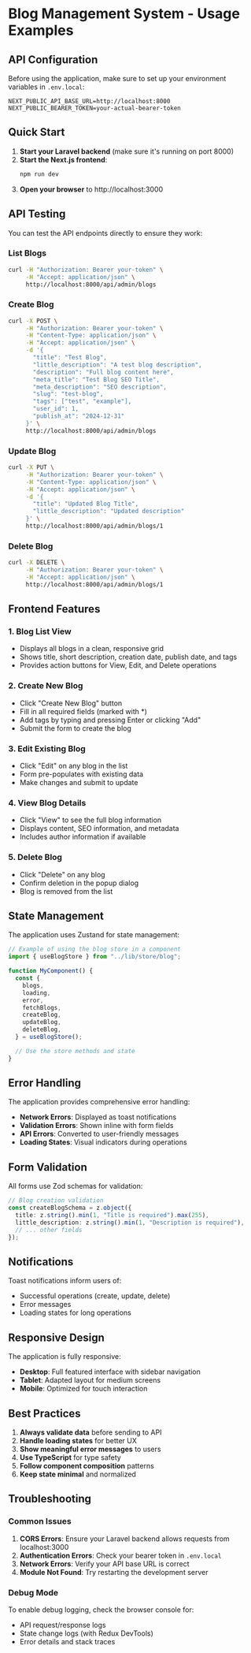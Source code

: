 # Blog Management System - Usage Examples

## API Configuration

Before using the application, make sure to set up your environment variables in `.env.local`:

```env
NEXT_PUBLIC_API_BASE_URL=http://localhost:8000
NEXT_PUBLIC_BEARER_TOKEN=your-actual-bearer-token
```

## Quick Start

1. **Start your Laravel backend** (make sure it's running on port 8000)
2. **Start the Next.js frontend**:
   ```bash
   npm run dev
   ```
3. **Open your browser** to http://localhost:3000

## API Testing

You can test the API endpoints directly to ensure they work:

### List Blogs

```bash
curl -H "Authorization: Bearer your-token" \
     -H "Accept: application/json" \
     http://localhost:8000/api/admin/blogs
```

### Create Blog

```bash
curl -X POST \
     -H "Authorization: Bearer your-token" \
     -H "Content-Type: application/json" \
     -H "Accept: application/json" \
     -d '{
       "title": "Test Blog",
       "little_description": "A test blog description",
       "description": "Full blog content here",
       "meta_title": "Test Blog SEO Title",
       "meta_description": "SEO description",
       "slug": "test-blog",
       "tags": ["test", "example"],
       "user_id": 1,
       "publish_at": "2024-12-31"
     }' \
     http://localhost:8000/api/admin/blogs
```

### Update Blog

```bash
curl -X PUT \
     -H "Authorization: Bearer your-token" \
     -H "Content-Type: application/json" \
     -H "Accept: application/json" \
     -d '{
       "title": "Updated Blog Title",
       "little_description": "Updated description"
     }' \
     http://localhost:8000/api/admin/blogs/1
```

### Delete Blog

```bash
curl -X DELETE \
     -H "Authorization: Bearer your-token" \
     -H "Accept: application/json" \
     http://localhost:8000/api/admin/blogs/1
```

## Frontend Features

### 1. Blog List View

- Displays all blogs in a clean, responsive grid
- Shows title, short description, creation date, publish date, and tags
- Provides action buttons for View, Edit, and Delete operations

### 2. Create New Blog

- Click "Create New Blog" button
- Fill in all required fields (marked with \*)
- Add tags by typing and pressing Enter or clicking "Add"
- Submit the form to create the blog

### 3. Edit Existing Blog

- Click "Edit" on any blog in the list
- Form pre-populates with existing data
- Make changes and submit to update

### 4. View Blog Details

- Click "View" to see the full blog information
- Displays content, SEO information, and metadata
- Includes author information if available

### 5. Delete Blog

- Click "Delete" on any blog
- Confirm deletion in the popup dialog
- Blog is removed from the list

## State Management

The application uses Zustand for state management:

```typescript
// Example of using the blog store in a component
import { useBlogStore } from "../lib/store/blog";

function MyComponent() {
  const {
    blogs,
    loading,
    error,
    fetchBlogs,
    createBlog,
    updateBlog,
    deleteBlog,
  } = useBlogStore();

  // Use the store methods and state
}
```

## Error Handling

The application provides comprehensive error handling:

- **Network Errors**: Displayed as toast notifications
- **Validation Errors**: Shown inline with form fields
- **API Errors**: Converted to user-friendly messages
- **Loading States**: Visual indicators during operations

## Form Validation

All forms use Zod schemas for validation:

```typescript
// Blog creation validation
const createBlogSchema = z.object({
  title: z.string().min(1, "Title is required").max(255),
  little_description: z.string().min(1, "Description is required"),
  // ... other fields
});
```

## Notifications

Toast notifications inform users of:

- Successful operations (create, update, delete)
- Error messages
- Loading states for long operations

## Responsive Design

The application is fully responsive:

- **Desktop**: Full featured interface with sidebar navigation
- **Tablet**: Adapted layout for medium screens
- **Mobile**: Optimized for touch interaction

## Best Practices

1. **Always validate data** before sending to API
2. **Handle loading states** for better UX
3. **Show meaningful error messages** to users
4. **Use TypeScript** for type safety
5. **Follow component composition** patterns
6. **Keep state minimal** and normalized

## Troubleshooting

### Common Issues

1. **CORS Errors**: Ensure your Laravel backend allows requests from localhost:3000
2. **Authentication Errors**: Check your bearer token in `.env.local`
3. **Network Errors**: Verify your API base URL is correct
4. **Module Not Found**: Try restarting the development server

### Debug Mode

To enable debug logging, check the browser console for:

- API request/response logs
- State change logs (with Redux DevTools)
- Error details and stack traces
